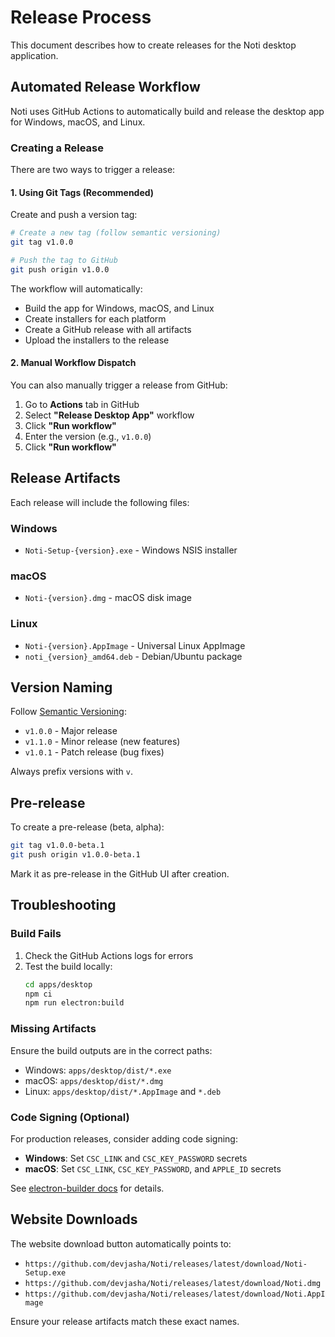# Release Process

This document describes how to create releases for the Noti desktop application.

## Automated Release Workflow

Noti uses GitHub Actions to automatically build and release the desktop app for Windows, macOS, and Linux.

### Creating a Release

There are two ways to trigger a release:

#### 1. Using Git Tags (Recommended)

Create and push a version tag:

```bash
# Create a new tag (follow semantic versioning)
git tag v1.0.0

# Push the tag to GitHub
git push origin v1.0.0
```

The workflow will automatically:
- Build the app for Windows, macOS, and Linux
- Create installers for each platform
- Create a GitHub release with all artifacts
- Upload the installers to the release

#### 2. Manual Workflow Dispatch

You can also manually trigger a release from GitHub:

1. Go to **Actions** tab in GitHub
2. Select **"Release Desktop App"** workflow
3. Click **"Run workflow"**
4. Enter the version (e.g., `v1.0.0`)
5. Click **"Run workflow"**

## Release Artifacts

Each release will include the following files:

### Windows
- `Noti-Setup-{version}.exe` - Windows NSIS installer

### macOS
- `Noti-{version}.dmg` - macOS disk image

### Linux
- `Noti-{version}.AppImage` - Universal Linux AppImage
- `noti_{version}_amd64.deb` - Debian/Ubuntu package

## Version Naming

Follow [Semantic Versioning](https://semver.org/):

- `v1.0.0` - Major release
- `v1.1.0` - Minor release (new features)
- `v1.0.1` - Patch release (bug fixes)

Always prefix versions with `v`.

## Pre-release

To create a pre-release (beta, alpha):

```bash
git tag v1.0.0-beta.1
git push origin v1.0.0-beta.1
```

Mark it as pre-release in the GitHub UI after creation.

## Troubleshooting

### Build Fails

1. Check the GitHub Actions logs for errors
2. Test the build locally:
   ```bash
   cd apps/desktop
   npm ci
   npm run electron:build
   ```

### Missing Artifacts

Ensure the build outputs are in the correct paths:
- Windows: `apps/desktop/dist/*.exe`
- macOS: `apps/desktop/dist/*.dmg`
- Linux: `apps/desktop/dist/*.AppImage` and `*.deb`

### Code Signing (Optional)

For production releases, consider adding code signing:

- **Windows**: Set `CSC_LINK` and `CSC_KEY_PASSWORD` secrets
- **macOS**: Set `CSC_LINK`, `CSC_KEY_PASSWORD`, and `APPLE_ID` secrets

See [electron-builder docs](https://www.electron.build/code-signing) for details.

## Website Downloads

The website download button automatically points to:
- `https://github.com/devjasha/Noti/releases/latest/download/Noti-Setup.exe`
- `https://github.com/devjasha/Noti/releases/latest/download/Noti.dmg`
- `https://github.com/devjasha/Noti/releases/latest/download/Noti.AppImage`

Ensure your release artifacts match these exact names.
